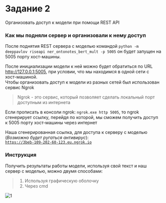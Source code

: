 # Задание 2
Организовать доступ к модели при помощи REST API    

### Как мы подняли сервер и организовали к нему доступ
После поднятия REST сервера с моделью командой <code>python -m deeppavlov riseapi ner_ontonotes_bert_mult -p 5005</code> он будет запущен на 5005 порту хост-машины.

После инициализации модели к ней можно будет обратиться по URL http://127.0.0.1:5005, при условии, что мы находимся в одной сети с хост-машиной.  
Чтобы организовать доступ к модели из разных сетей был использован сервис Ngrok

>Ngrok - это сервис, который позволяет сделать локальный порт доступным из интернета 

Если прописать в консоли ngrok:  <code>ngrok.exe http 5005</code>, то ngrok сгенерирует ссылку, перейдя по которой, мы сможем получить доступ к 5005 порту хост-машины через интернет  

Наша сгенерированная ссылка, для доступа к серверу с моделью (<em>Возможно будет ругаться антивирус</em>):  
<code>https://3beb-109-202-60-123.eu.ngrok.io</code>  

### Инструкция
Получить результаты работы модели, используя свой текст и наш сервер с моделью, можно двумя способами:
> 1) Используя графическую оболочку
> 2) Через cmd  

![1]([https://prnt.sc/105HIysuuTom](https://github.com/MyasnikovAndrey/deeppavlov-task2/blob/main/pictures/1.jpg))
